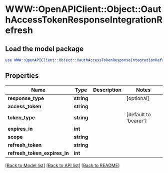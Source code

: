 # WWW::OpenAPIClient::Object::OauthAccessTokenResponseIntegrationRefresh

## Load the model package
```perl
use WWW::OpenAPIClient::Object::OauthAccessTokenResponseIntegrationRefresh;
```

## Properties
Name | Type | Description | Notes
------------ | ------------- | ------------- | -------------
**response_type** | **string** |  | [optional] 
**access_token** | **string** |  | 
**token_type** | **string** |  | [default to &#39;bearer&#39;]
**expires_in** | **int** |  | 
**scope** | **string** |  | 
**refresh_token** | **string** |  | 
**refresh_token_expires_in** | **int** |  | 

[[Back to Model list]](../README.md#documentation-for-models) [[Back to API list]](../README.md#documentation-for-api-endpoints) [[Back to README]](../README.md)


